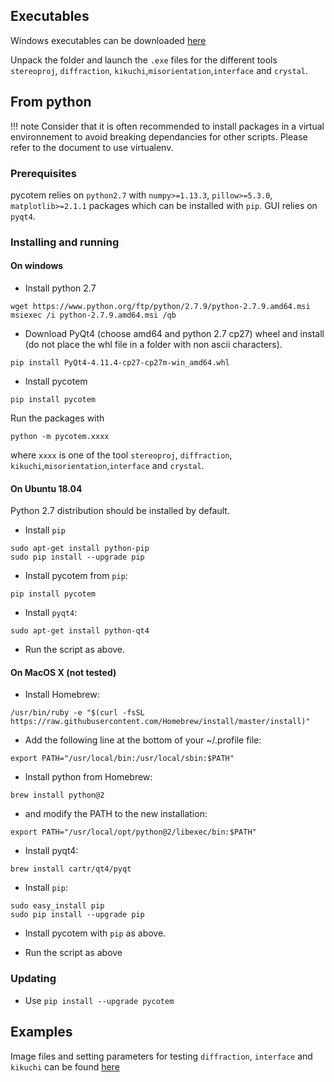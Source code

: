 ## Executables

Windows executables can be downloaded [here](http://mompiou.free.fr/pycotem-1.4.0-win.zip)

Unpack the folder and launch the ```.exe``` files for the different tools ```stereoproj```, ```diffraction```, ```kikuchi```,```misorientation```,```interface``` and ```crystal```.

## From python

!!! note
	Consider that it is often recommended to install packages in a virtual environnement to avoid breaking dependancies for other scripts. Please refer to the document to use virtualenv.
	
### Prerequisites

pycotem relies on ```python2.7``` with ```numpy>=1.13.3```, ```pillow>=5.3.0```, ```matplotlib>=2.1.1``` packages which can be installed with ```pip```. GUI relies on ```pyqt4```.

### Installing and running

#### On windows 

-  Install python 2.7

```
wget https://www.python.org/ftp/python/2.7.9/python-2.7.9.amd64.msi
msiexec /i python-2.7.9.amd64.msi /qb

```
	
- Download PyQt4 (choose amd64 and python 2.7 cp27) wheel and install (do not place the whl file in a folder with non ascii characters).

```
pip install PyQt4-4.11.4-cp27-cp27m-win_amd64.whl
```

- Install pycotem

```
pip install pycotem
```

Run the packages with
```
python -m pycotem.xxxx
``` 
where ```xxxx``` is one of the tool ```stereoproj```, ```diffraction```, ```kikuchi```,```misorientation```,```interface``` and ```crystal```.

#### On Ubuntu 18.04

Python 2.7 distribution should be installed by default. 

- Install ```pip```

```
sudo apt-get install python-pip
sudo pip install --upgrade pip

```

- Install pycotem from ```pip```:

```
pip install pycotem
```

- Install ```pyqt4```:

```
sudo apt-get install python-qt4

```

- Run the script as above.

#### On MacOS X (not tested)

- Install Homebrew:

```
/usr/bin/ruby -e "$(curl -fsSL https://raw.githubusercontent.com/Homebrew/install/master/install)"

```

- Add the following line at the bottom of your ~/.profile file:

```
export PATH="/usr/local/bin:/usr/local/sbin:$PATH"
```

- Install python from Homebrew:

```
brew install python@2
```

 - and modify the PATH to the new installation:
 
 ```
 export PATH="/usr/local/opt/python@2/libexec/bin:$PATH"
 ```
 
- Install pyqt4:

```
brew install cartr/qt4/pyqt
```


- Install ```pip```:

```
sudo easy_install pip
sudo pip install --upgrade pip

```

- Install pycotem with ```pip``` as above.

- Run the script as above

### Updating

- Use ```pip install --upgrade pycotem```

## Examples

Image files and setting parameters for testing ```diffraction```, ```interface``` and ```kikuchi``` can be found [here](https://github.com/mompiou/pycotem/tree/master/test)

